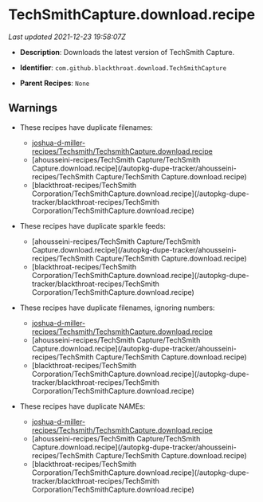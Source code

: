# TechSmithCapture.download.recipe

_Last updated 2021-12-23 19:58:07Z_

- **Description**: Downloads the latest version of TechSmith Capture.

- **Identifier**: `com.github.blackthroat.download.TechSmithCapture`

- **Parent Recipes**: `None`

## Warnings

- These recipes have duplicate filenames:
    - [joshua-d-miller-recipes/Techsmith/TechsmithCapture.download.recipe](/autopkg-dupe-tracker/joshua-d-miller-recipes/Techsmith/TechsmithCapture.download.recipe)
    - [ahousseini-recipes/TechSmith Capture/TechSmith Capture.download.recipe](/autopkg-dupe-tracker/ahousseini-recipes/TechSmith Capture/TechSmith Capture.download.recipe)
    - [blackthroat-recipes/TechSmith Corporation/TechSmithCapture.download.recipe](/autopkg-dupe-tracker/blackthroat-recipes/TechSmith Corporation/TechSmithCapture.download.recipe)

- These recipes have duplicate sparkle feeds:
    - [ahousseini-recipes/TechSmith Capture/TechSmith Capture.download.recipe](/autopkg-dupe-tracker/ahousseini-recipes/TechSmith Capture/TechSmith Capture.download.recipe)
    - [blackthroat-recipes/TechSmith Corporation/TechSmithCapture.download.recipe](/autopkg-dupe-tracker/blackthroat-recipes/TechSmith Corporation/TechSmithCapture.download.recipe)

- These recipes have duplicate filenames, ignoring numbers:
    - [joshua-d-miller-recipes/Techsmith/TechsmithCapture.download.recipe](/autopkg-dupe-tracker/joshua-d-miller-recipes/Techsmith/TechsmithCapture.download.recipe)
    - [ahousseini-recipes/TechSmith Capture/TechSmith Capture.download.recipe](/autopkg-dupe-tracker/ahousseini-recipes/TechSmith Capture/TechSmith Capture.download.recipe)
    - [blackthroat-recipes/TechSmith Corporation/TechSmithCapture.download.recipe](/autopkg-dupe-tracker/blackthroat-recipes/TechSmith Corporation/TechSmithCapture.download.recipe)

- These recipes have duplicate NAMEs:
    - [joshua-d-miller-recipes/Techsmith/TechsmithCapture.download.recipe](/autopkg-dupe-tracker/joshua-d-miller-recipes/Techsmith/TechsmithCapture.download.recipe)
    - [ahousseini-recipes/TechSmith Capture/TechSmith Capture.download.recipe](/autopkg-dupe-tracker/ahousseini-recipes/TechSmith Capture/TechSmith Capture.download.recipe)
    - [blackthroat-recipes/TechSmith Corporation/TechSmithCapture.download.recipe](/autopkg-dupe-tracker/blackthroat-recipes/TechSmith Corporation/TechSmithCapture.download.recipe)